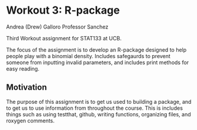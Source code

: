 # Workout 3: R-package

Andrea (Drew) Galloro
Professor Sanchez

Third Workout assignment for STAT133 at UCB.

The focus of the assignment is to develop an R-package designed
to help people play with a binomial density. Includes safegaurds to
prevent someone from inputting invalid parameters, and includes print
methods for easy reading.

## Motivation

The purpose of this assignment is to get us used to building a package, and to get us to use information from throughout the course. This is includes things such as using testthat, github, writing functions, organizing files, and roxygen comments.
